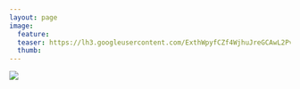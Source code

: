 ```yaml
---
layout: page
image:
  feature:
  teaser: https://lh3.googleusercontent.com/ExthWpyfCZf4WjhuJreGCAwL2PvCBesNrH891uj_8CI=w245
  thumb:
---
```


![](https://lh3.googleusercontent.com/8_F9g_MDHdtkQuO1EAHykqNkepsGp11JN30vF4Qayms=w800)

